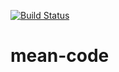 [![Build Status](http://37.247.52.181:8080/buildStatus/icon?job=mean-project?style=plastic)](http://37.247.52.181:8080/job/mean-project/)
# mean-code
